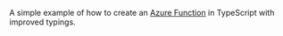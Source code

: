 A simple example of how to create an [Azure Function](https://docs.microsoft.com/azure/azure-functions/functions-overview?WT.mc_id=javascript-0000-aapowell) in TypeScript with improved typings.